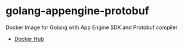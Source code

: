 # golang-appengine-protobuf
Docker Image for Golang with App Engine SDK and Protobuf compiler

* [Docker Hub](https://hub.docker.com/r/110y/golang-appengine-protobuf)
